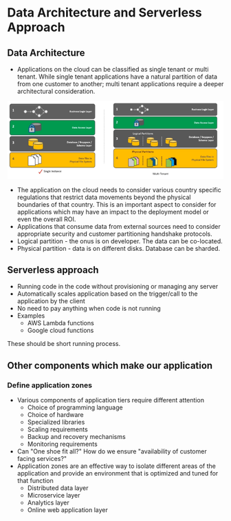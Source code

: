 # Data Architecture and Serverless Approach

## Data Architecture

* Applications on the cloud can be classified as single tenant or multi tenant. While single tenant applications have a natural partition of data from one customer to another; multi tenant applications require a deeper architectural consideration.

![](images/data-architecture-tenancy.png)

* The application on the cloud needs to consider various country specific regulations that restrict data movements beyond the physical boundaries of that country. This is an important aspect to consider for applications which may have an impact to the deployment model or even the overall ROI.
* Applications that consume data from external sources need to consider appropriate security and customer partitioning handshake protocols.
* Logical partition - the onus is on developer. The data can be co-located.
* Physical partition - data is on different disks. Database can be sharded.


## Serverless approach
* Running code in the code without provisioning or managing any server
* Automatically scales application based on the trigger/call to the application by the client
* No need to pay anything when code is not running
* Examples
  * AWS Lambda functions
  * Google cloud functions

These should be short running process.

## Other components which make our application

### Define application zones
* Various components of application tiers require different attention
  * Choice of programming language
  * Choice of hardware
  * Specialized libraries
  * Scaling requirements
  * Backup and recovery mechanisms
  * Monitoring requirements
* Can "One shoe fit all?" How do we ensure "availability of customer facing services?"
* Application zones are an effective way to isolate different areas of the application and provide an environment that is optimized and tuned for that function
  * Distributed data layer
  * Microservice layer
  * Analytics layer
  * Online web application layer